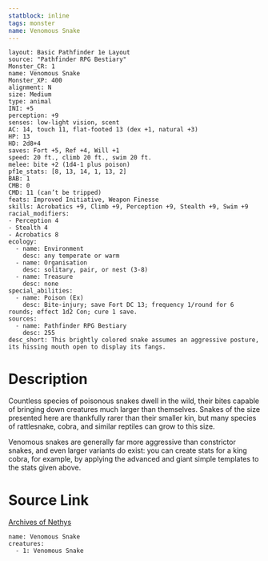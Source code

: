 ```yaml
---
statblock: inline
tags: monster
name: Venomous Snake
---
```

```statblock
layout: Basic Pathfinder 1e Layout
source: "Pathfinder RPG Bestiary"
Monster_CR: 1
name: Venomous Snake
Monster_XP: 400
alignment: N
size: Medium
type: animal
INI: +5
perception: +9
senses: low-light vision, scent
AC: 14, touch 11, flat-footed 13 (dex +1, natural +3)
HP: 13
HD: 2d8+4
saves: Fort +5, Ref +4, Will +1
speed: 20 ft., climb 20 ft., swim 20 ft.
melee: bite +2 (1d4-1 plus poison)
pf1e_stats: [8, 13, 14, 1, 13, 2]
BAB: 1
CMB: 0
CMD: 11 (can’t be tripped)
feats: Improved Initiative, Weapon Finesse
skills: Acrobatics +9, Climb +9, Perception +9, Stealth +9, Swim +9
racial_modifiers:
- Perception 4
- Stealth 4
- Acrobatics 8
ecology:
  - name: Environment
    desc: any temperate or warm
  - name: Organisation
    desc: solitary, pair, or nest (3-8)
  - name: Treasure
    desc: none
special_abilities:
  - name: Poison (Ex)
    desc: Bite-injury; save Fort DC 13; frequency 1/round for 6 rounds; effect 1d2 Con; cure 1 save.
sources:
  - name: Pathfinder RPG Bestiary
    desc: 255
desc_short: This brightly colored snake assumes an aggressive posture, its hissing mouth open to display its fangs.
```
# Description
Countless species of poisonous snakes dwell in the wild, their bites capable of bringing down creatures much larger than themselves. Snakes of the size presented here are thankfully rarer than their smaller kin, but many species of rattlesnake, cobra, and similar reptiles can grow to this size.

Venomous snakes are generally far more aggressive than constrictor snakes, and even larger variants do exist: you can create stats for a king cobra, for example, by applying the advanced and giant simple templates to the stats given above.
# Source Link
[Archives of Nethys](https://aonprd.com/MonsterDisplay.aspx?ItemName=Venomous%20Snake)
```encounter-table
name: Venomous Snake
creatures:
  - 1: Venomous Snake
```
